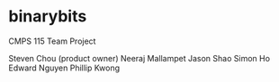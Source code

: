binarybits
==========

CMPS 115 Team Project

Steven Chou (product owner)
Neeraj Mallampet
Jason Shao
Simon Ho
Edward Nguyen
Phillip Kwong
